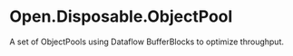 # Open.Disposable.ObjectPool
A set of ObjectPools using Dataflow BufferBlocks to optimize throughput.
